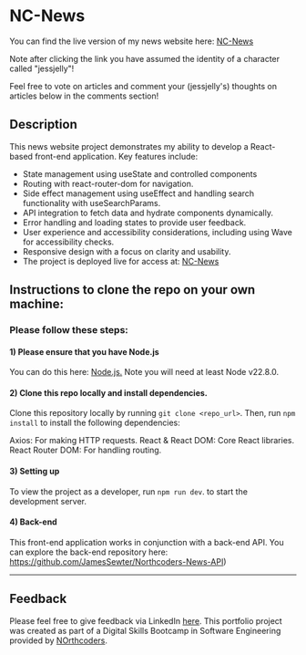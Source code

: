 # NC-News

You can find the live version of my news website here: <a href="https://nc-news-js.netlify.app/" target="_blank">NC-News</a>

Note after clicking the link you have assumed the identity of a character called "jessjelly"!

Feel free to vote on articles and comment your (jessjelly's) thoughts on articles below in the comments section!

## Description
This news website project demonstrates my ability to develop a React-based front-end application. Key features include:

- State management using useState and controlled components
- Routing with react-router-dom for navigation.
- Side effect management using useEffect and handling search functionality with useSearchParams.
- API integration to fetch data and hydrate components dynamically.
- Error handling and loading states to provide user feedback.
- User experience and accessibility considerations, including using Wave for accessibility checks.
- Responsive design with a focus on clarity and usability.
- The project is deployed live for access at: <a href="https://nc-news-js.netlify.app/" target="_blank">NC-News</a>

## Instructions to clone the repo on your own machine:
### Please follow these steps: 

#### 1) Please ensure that you have Node.js

You can do this here: <a href="https://docs.npmjs.com/downloading-and-installing-node-js-and-npm" target="_blank">Node.js.</a> Note you will need at least Node v22.8.0.
 
#### 2) Clone this repo locally and install dependencies.
Clone this repository locally by running `git clone <repo_url>`. Then, run `npm install` to install the following dependencies:

Axios: For making HTTP requests.
React & React DOM: Core React libraries.
React Router DOM: For handling routing.

#### 3) Setting up 
To view the project as a developer, run `npm run dev`.  to start the development server. 

#### 4) Back-end
This front-end application works in conjunction with a back-end API. You can explore the back-end repository here: https://github.com/JamesSewter/Northcoders-News-API)  

--- 
## Feedback

Please feel free to give feedback via LinkedIn <a href="https://www.linkedin.com/in/james-sewter/" target="_blank">here</a>.
This portfolio project was created as part of a Digital Skills Bootcamp in Software Engineering provided by
<a href="https://northcoders.com/" target="_blank">NOrthcoders</a>.
